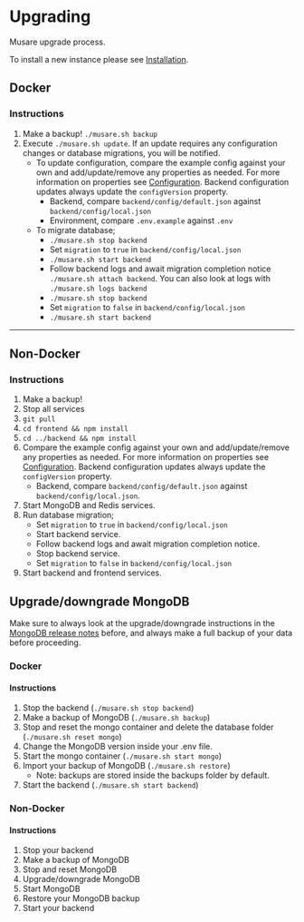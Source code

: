 # Upgrading

Musare upgrade process.

To install a new instance please see [Installation](./Installation.md).

## Docker

### Instructions

1. Make a backup! `./musare.sh backup`
2. Execute `./musare.sh update`. If an update requires any configuration changes
or database migrations, you will be notified.
    - To update configuration, compare the example config against your own and
    add/update/remove any properties as needed. For more information on
    properties see [Configuration](./Configuration.md). Backend
    configuration updates always update the `configVersion` property.
        - Backend, compare `backend/config/default.json` against
        `backend/config/local.json`
        - Environment, compare `.env.example` against `.env`
    - To migrate database;
        - `./musare.sh stop backend`
        - Set `migration` to `true` in  `backend/config/local.json`
        - `./musare.sh start backend`
        - Follow backend logs and await migration completion notice
        `./musare.sh attach backend`.
        You can also look at logs with `./musare.sh logs backend`
        - `./musare.sh stop backend`
        - Set `migration` to `false` in  `backend/config/local.json`
        - `./musare.sh start backend`

---

## Non-Docker

### Instructions

1. Make a backup!
2. Stop all services
3. `git pull`
4. `cd frontend && npm install`
5. `cd ../backend && npm install`
6. Compare the example config against your own and add/update/remove any properties
as needed. For more information on properties see [Configuration](./Configuration.md).
Backend configuration updates always update the `configVersion` property.
    - Backend, compare `backend/config/default.json` against `backend/config/local.json`.
7. Start MongoDB and Redis services.
8. Run database migration;
    - Set `migration` to `true` in  `backend/config/local.json`
    - Start backend service.
    - Follow backend logs and await migration completion notice.
    - Stop backend service.
    - Set `migration` to `false` in  `backend/config/local.json`
9. Start backend and frontend services.

## Upgrade/downgrade MongoDB

Make sure to always look at the upgrade/downgrade instructions in the
[MongoDB release notes](https://docs.mongodb.com/manual/release-notes) before,
and always make a full backup of your data before proceeding.

### Docker

#### Instructions

1. Stop the backend (`./musare.sh stop backend`)
2. Make a backup of MongoDB (`./musare.sh backup`)
3. Stop and reset the mongo container and delete the database folder
(`./musare.sh reset mongo`)
4. Change the MongoDB version inside your .env file.
5. Start the mongo container (`./musare.sh start mongo`)
6. Import your backup of MongoDB (`./musare.sh restore`)
    - Note: backups are stored inside the backups folder by default.
7. Start the backend (`./musare.sh start backend`)

### Non-Docker

#### Instructions

1. Stop your backend
2. Make a backup of MongoDB
3. Stop and reset MongoDB
4. Upgrade/downgrade MongoDB
5. Start MongoDB
6. Restore your MongoDB backup
7. Start your backend
